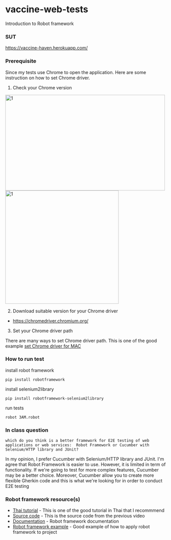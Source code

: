 # vaccine-web-tests
Introduction to Robot framework

### SUT

https://vaccine-haven.herokuapp.com/

### Prerequisite

Since my tests use Chrome to open the application. Here are some instruction on how to set Chrome driver. 

1. Check your Chrome version
<img alt="1" src="https://user-images.githubusercontent.com/59832457/143722082-84d22e51-4d65-4f23-a97c-6d0fb6dba841.png" width="500" height="300">
<img width="355" alt="1" src="https://user-images.githubusercontent.com/59832457/143722271-76ab554e-ed40-4476-b227-684de231ab79.png">

2. Download suitable version for your Chrome driver

  * https://chromedriver.chromium.org/

3. Set your Chrome driver path

There are many ways to set Chrome driver path. This is one of the good example [set Chrome driver for MAC](https://www.swtestacademy.com/install-chrome-driver-on-mac/)

### How to run test

install robot framework

```
pip install robotframework
```

install selenium2library

```
pip install robotframework-selenium2library
```
run tests
```
robot 3AM.robot
```

### In class question

```
which do you think is a better framework for E2E testing of web applications or web services:  Robot Framework or Cucumber with Selenium/HTTP library and JUnit?
```


In my opinion, I prefer Cucumber with Selenium/HTTP library and JUnit. I'm agree that Robot Framework is easier to use. However, it is limited in term of functionality. If we're going to test for more complex features, Cucumber may be a better choice. Moreover, Cucumber allow you to create more flexible Gherkin code and this is what we're looking for in order to conduct E2E testing


### Robot framework resource(s)

* [Thai tutorial](https://www.youtube.com/watch?v=xqN4DSUf_Gs&list=PLZ6Bx61eBnB07SRw1zZR5Pad8kheKLftt&index=2) - This is one of the good tutorial in Thai that I recommmend
* [Source code](https://github.com/kachain2019/robot_day1) - This is the source code from the previous video
* [Documentation](https://robotframework.org/Selenium2Library/Selenium2Library.html#Open%20Browser) - Robot framework documentation
* [Robot framework example](https://github.com/bleachjade/Kvent/blob/master/Kvent/tests/e2e/test_auth_success.robot) - Good example of how to apply robot framework to project

